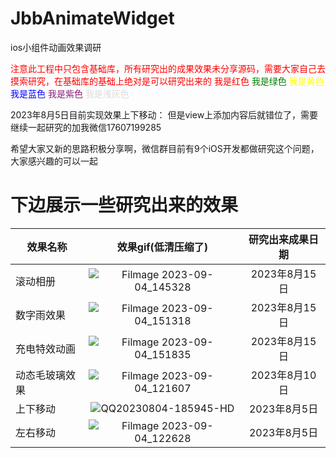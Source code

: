 # JbbAnimateWidget

ios小组件动画效果调研

<font color=red>注意此工程中只包含基础库，所有研究出的成果效果未分享源码，需要大家自己去摸索研究，在基础库的基础上绝对是可以研究出来的</font>
<font color=red>我是红色</font>
<font color=#008000>我是绿色</font>
<font color=yellow>我是黄色</font>
<font color=Blue>我是蓝色</font>
<font color= #871F78>我是紫色</font>
<font color= #DCDCDC>我是浅灰色</font>

2023年8月5日目前实现效果上下移动：
但是view上添加内容后就错位了，需要继续一起研究的加我微信17607199285

希望大家又新的思路积极分享啊，微信群目前有9个iOS开发都做研究这个问题，大家感兴趣的可以一起

# 下边展示一些研究出来的效果

| 效果名称            | 效果gif(低清压缩了) | 研究出来成果日期 |
| --------------- | :--: | :----: |
| 滚动相册      | ![Filmage 2023-09-04_145328](https://github.com/Jdb156158/JbbAnimateWidget/assets/18107143/dd3aadaf-846b-471e-bc39-f3e523be8b47)|    2023年8月15日    |
| 数字雨效果    | ![Filmage 2023-09-04_151318](https://github.com/Jdb156158/JbbAnimateWidget/assets/18107143/53ba45c9-bcf2-4b08-9478-5048e0e7f9ba)|    2023年8月15日    |
| 充电特效动画  | ![Filmage 2023-09-04_151835](https://github.com/Jdb156158/JbbAnimateWidget/assets/18107143/cd3691ee-fa39-4f96-a4cf-e5333947c711)|    2023年8月15日    |
| 动态毛玻璃效果 | ![Filmage 2023-09-04_121607](https://github.com/Jdb156158/JbbAnimateWidget/assets/18107143/f77fd2b6-9649-44cf-8c06-6ac8edb6f8be)|    2023年8月10日    |
| 上下移动      | ![QQ20230804-185945-HD](https://github.com/Jdb156158/JbbAnimateWidget/assets/18107143/f4b55890-9908-4305-9099-59ac9d297473)   |   2023年8月5日   |
| 左右移动      | ![Filmage 2023-09-04_122628](https://github.com/Jdb156158/JbbAnimateWidget/assets/18107143/7a13e791-0724-4344-9829-a8714106f39e)   |   2023年8月5日   |




